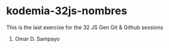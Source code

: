 # kodemia-32js-nombres
This is the last exercise for the 32 JS Gen Git &amp; Github sessions
1. Omar D. Sampayo
